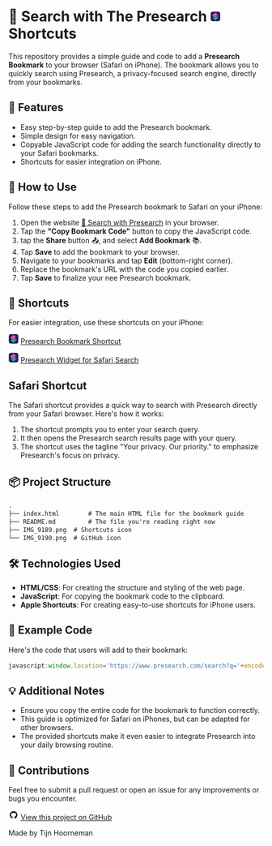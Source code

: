 # 🔎 Search with The Presearch  <img src="IMG_9189.png" alt="Shortcuts Icon" width="20" height="20">Shortcuts

This repository provides a simple guide and code to add a **Presearch Bookmark** to your browser (Safari on iPhone). The bookmark allows you to quickly search using Presearch, a privacy-focused search engine, directly from your bookmarks.

## 🚀 Features

- Easy step-by-step guide to add the Presearch bookmark.
- Simple design for easy navigation.
- Copyable JavaScript code for adding the search functionality directly to your Safari bookmarks.
- Shortcuts for easier integration on iPhone.

## 📄 How to Use

Follow these steps to add the Presearch bookmark to Safari on your iPhone:

1. Open the website [🔎 Search with Presearch](#) in your browser.
2. Tap the **"Copy Bookmark Code"** button to copy the JavaScript code.
3. tap the **Share** button 📤, and select **Add Bookmark** 📚.
4. Tap **Save** to add the bookmark to your browser.
5. Navigate to your bookmarks and tap **Edit** (bottom-right corner).
6. Replace the bookmark's URL with the code you copied earlier.
7. Tap **Save** to finalize your nee Presearch bookmark.

## 🔗 Shortcuts

For easier integration, use these shortcuts on your iPhone:

<img src="IMG_9189.png" alt="Shortcuts Icon" width="20" height="20"> [Presearch Bookmark Shortcut](https://www.icloud.com/shortcuts/92c4fa7ed3cc4595bd4a8781eff5568d)

<img src="IMG_9189.png" alt="Shortcuts Icon" width="20" height="20"> [Presearch Widget for Safari Search](https://www.icloud.com/shortcuts/d06c5b8d42ed4bd592b6feb61ae65ad9)

## Safari Shortcut

The Safari shortcut provides a quick way to search with Presearch directly from your Safari browser. Here's how it works:

1. The shortcut prompts you to enter your search query.
2. It then opens the Presearch search results page with your query.
3. The shortcut uses the tagline "Your privacy. Our priority." to emphasize Presearch's focus on privacy.

## 📦 Project Structure

```plaintext
.
├── index.html        # The main HTML file for the bookmark guide
├── README.md         # The file you're reading right now
├── IMG_9189.png  # Shortcuts icon
└── IMG_9190.png  # GitHub icon
```

## 🛠️ Technologies Used

- **HTML/CSS**: For creating the structure and styling of the web page.
- **JavaScript**: For copying the bookmark code to the clipboard.
- **Apple Shortcuts**: For creating easy-to-use shortcuts for iPhone users.

## 📖 Example Code

Here's the code that users will add to their bookmark:

```javascript
javascript:window.location='https://www.presearch.com/search?q='+encodeURIComponent(prompt('Your privacy. Our priority.'));
```

## 💡 Additional Notes

- Ensure you copy the entire code for the bookmark to function correctly.
- This guide is optimized for Safari on iPhones, but can be adapted for other browsers.
- The provided shortcuts make it even easier to integrate Presearch into your daily browsing routine.

## 🤝 Contributions

Feel free to submit a pull request or open an issue for any improvements or bugs you encounter.

<img src="IMG_9190.png" alt="GitHub Icon" width="20" height="20"> [View this project on GitHub](https://github.com/tijnski/PresearchBookmark)

Made by Tijn Hoorneman
